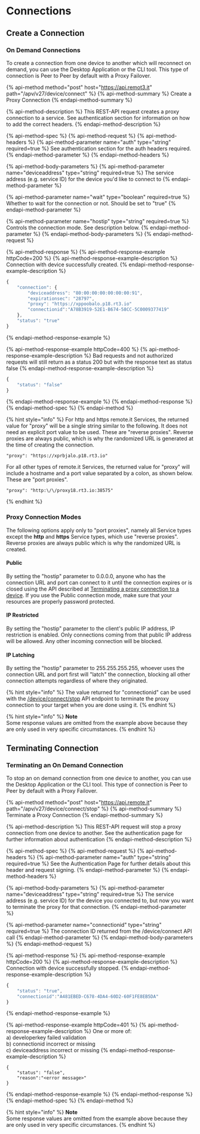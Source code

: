 # Connections

## Create a Connection

### On Demand Connections

To create a connection from one device to another which will reconnect on demand, you can use the Desktop Application or the CLI tool. This type of connection is Peer to Peer by default with a Proxy Failover.

{% api-method method="post" host="https://api.remot3.it" path="/apv/v27/device/connect" %}
{% api-method-summary %}
Create a Proxy Connection
{% endapi-method-summary %}

{% api-method-description %}
This REST-API request creates a proxy connection to a service. See authentication section for information on how to add the correct headers.
{% endapi-method-description %}

{% api-method-spec %}
{% api-method-request %}
{% api-method-headers %}
{% api-method-parameter name="auth" type="string" required=true %}
See authentication section for the auth headers required.
{% endapi-method-parameter %}
{% endapi-method-headers %}

{% api-method-body-parameters %}
{% api-method-parameter name="deviceaddress" type="string" required=true %}
The service address \(e.g. service ID\) for the device you'd like to connect to
{% endapi-method-parameter %}

{% api-method-parameter name="wait" type="boolean" required=true %}
Whether to wait for the connection or not. Should be set to "true"
{% endapi-method-parameter %}

{% api-method-parameter name="hostip" type="string" required=true %}
Controls the connection mode. See description below.
{% endapi-method-parameter %}
{% endapi-method-body-parameters %}
{% endapi-method-request %}

{% api-method-response %}
{% api-method-response-example httpCode=200 %}
{% api-method-response-example-description %}
Connection with device successfully created.
{% endapi-method-response-example-description %}

```javascript
{
    "connection": {
        "deviceaddress": "80:00:00:00:00:00:00:91",
        "expirationsec": "28797",
        "proxy": "https://xppoobalo.p18.rt3.io"
        "connectionid":"A78B3919-52E1-B674-58CC-5C0009377419"
    },
    "status": "true"
}
```
{% endapi-method-response-example %}

{% api-method-response-example httpCode=400 %}
{% api-method-response-example-description %}
Bad requests and not authorized requests will still return as a status 200 but with the response text as status false
{% endapi-method-response-example-description %}

```javascript
{
    "status": "false"
}
```
{% endapi-method-response-example %}
{% endapi-method-response %}
{% endapi-method-spec %}
{% endapi-method %}

{% hint style="info" %}
For http and https remote.it Services, the returned value for "proxy" will be a single string similar to the following. It does not need an explicit port value to be used. These are "reverse proxies". Reverse proxies are always public, which is why the randomized URL is generated at the time of creating the connection.

```text
"proxy": "https://xprbjalo.p18.rt3.io"
```

For all other types of remote.it Services, the returned value for "proxy" will include a hostname and a port value separated by a colon, as shown below. These are "port proxies".

```text
"proxy": "http:\/\/proxy18.rt3.io:38575"
```
{% endhint %}

### Proxy Connection Modes

The following options apply only to "port proxies", namely all Service types except the **http** and **https** Service types, which use "reverse proxies". Reverse proxies are always public which is why the randomized URL is created.

#### Public

By setting the "hostip" parameter to 0.0.0.0, anyone who has the connection URL and port can connect to it until the connection expires or is closed using the API described at [Terminating a proxy connection to a device](usage-examples.md#stop-a-proxy-connection). If you use the Public connection mode, make sure that your resources are properly password protected.

#### IP Restricted

By setting the "hostip" parameter to the client's public IP address, IP restriction is enabled. Only connections coming from that public IP address will be allowed. Any other incoming connection will be blocked.

#### IP Latching

By setting the "hostip" parameter to 255.255.255.255, whoever uses the connection URL and port first will "latch" the connection, blocking all other connection attempts regardless of where they originated.

{% hint style="info" %}
The value returned for "connectionid" can be used with the [/device/connect/stop](usage-examples.md) API endpoint to terminate the proxy connection to your target when you are done using it.
{% endhint %}

{% hint style="info" %}
**Note**  
Some response values are omitted from the example above because they are only used in very specific circumstances.
{% endhint %}

## Terminating Connection

### Terminating an On Demand Connection

To stop an on demand connection from one device to another, you can use the Desktop Application or the CLI tool. This type of connection is Peer to Peer by default with a Proxy Failover.

{% api-method method="post" host="https://api.remote.it" path="/apv/v27/device/connect/stop" %}
{% api-method-summary %}
Terminate a Proxy Connection
{% endapi-method-summary %}

{% api-method-description %}
This REST-API request will stop a proxy connection from one device to another. See the authentication page for further information about authentication
{% endapi-method-description %}

{% api-method-spec %}
{% api-method-request %}
{% api-method-headers %}
{% api-method-parameter name="auth" type="string" required=true %}
See the Authentication Page for further details about this header and request signing.
{% endapi-method-parameter %}
{% endapi-method-headers %}

{% api-method-body-parameters %}
{% api-method-parameter name="deviceaddress" type="string" required=true %}
The service address \(e.g. service ID\) for the device you connected to, but now you want to terminate the proxy for that connection.
{% endapi-method-parameter %}

{% api-method-parameter name="connectionid" type="string" required=true %}
The connection ID returned from the /device/connect API call
{% endapi-method-parameter %}
{% endapi-method-body-parameters %}
{% endapi-method-request %}

{% api-method-response %}
{% api-method-response-example httpCode=200 %}
{% api-method-response-example-description %}
Connection with device successfully stopped.
{% endapi-method-response-example-description %}

```javascript
{
    "status": "true",
    "connectionid":"A481EBED-C678-4DA4-60D2-60F1FE8EB5DA"
}
```
{% endapi-method-response-example %}

{% api-method-response-example httpCode=401 %}
{% api-method-response-example-description %}
One or more of:  
a\) developerkey failed validation  
b\) connectionid incorrect or missing  
c\) deviceaddress incorrect or missing
{% endapi-method-response-example-description %}

```text
{
    "status": "false",
    "reason":"<error message>"
}
```
{% endapi-method-response-example %}
{% endapi-method-response %}
{% endapi-method-spec %}
{% endapi-method %}

{% hint style="info" %}
**Note**  
Some response values are omitted from the example above because they are only used in very specific circumstances.
{% endhint %}

